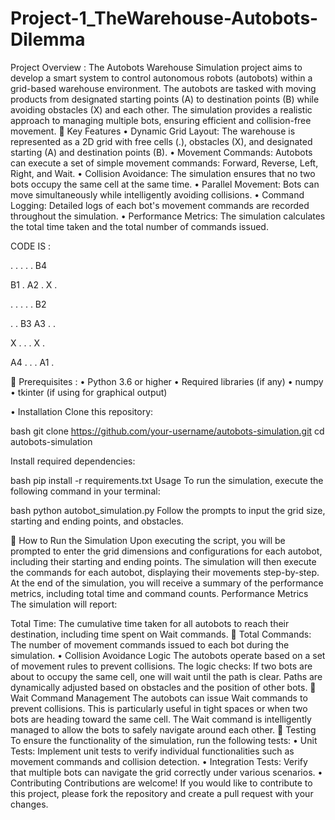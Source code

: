 # Project-1_TheWarehouse-Autobots-Dilemma

Project Overview : The Autobots Warehouse Simulation project aims to develop a smart system to control autonomous robots (autobots) within a grid-based warehouse environment. The autobots are tasked with moving products from designated starting points (A) to destination points (B) while avoiding obstacles (X) and each other. The simulation provides a realistic approach to managing multiple bots, ensuring efficient and collision-free movement.  Key Features • Dynamic Grid Layout: The warehouse is represented as a 2D grid with free cells (.), obstacles (X), and designated starting (A) and destination points (B). • Movement Commands: Autobots can execute a set of simple movement commands: Forward, Reverse, Left, Right, and Wait. • Collision Avoidance: The simulation ensures that no two bots occupy the same cell at the same time. • Parallel Movement: Bots can move simultaneously while intelligently avoiding collisions. • Command Logging: Detailed logs of each bot's movement commands are recorded throughout the simulation. • Performance Metrics: The simulation calculates the total time taken and the total number of commands issued.

CODE IS :

. . . . . B4

B1 . A2 . X .

. . . . . B2

. . B3 A3 . .

X . . . X .

A4 . . . A1 .

 Prerequisites : • Python 3.6 or higher • Required libraries (if any) • numpy • tkinter (if using for graphical output)

• Installation Clone this repository:

bash git clone https://github.com/your-username/autobots-simulation.git cd autobots-simulation

Install required dependencies:

bash pip install -r requirements.txt Usage To run the simulation, execute the following command in your terminal:

bash python autobot_simulation.py Follow the prompts to input the grid size, starting and ending points, and obstacles.

 How to Run the Simulation Upon executing the script, you will be prompted to enter the grid dimensions and configurations for each autobot, including their starting and ending points. The simulation will then execute the commands for each autobot, displaying their movements step-by-step. At the end of the simulation, you will receive a summary of the performance metrics, including total time and command counts. Performance Metrics The simulation will report:

Total Time: The cumulative time taken for all autobots to reach their destination, including time spent on Wait commands.  Total Commands: The number of movement commands issued to each bot during the simulation. • Collision Avoidance Logic The autobots operate based on a set of movement rules to prevent collisions. The logic checks: If two bots are about to occupy the same cell, one will wait until the path is clear. Paths are dynamically adjusted based on obstacles and the position of other bots.  Wait Command Management The autobots can issue Wait commands to prevent collisions. This is particularly useful in tight spaces or when two bots are heading toward the same cell. The Wait command is intelligently managed to allow the bots to safely navigate around each other.
 Testing To ensure the functionality of the simulation, run the following tests: • Unit Tests: Implement unit tests to verify individual functionalities such as movement commands and collision detection. • Integration Tests: Verify that multiple bots can navigate the grid correctly under various scenarios. • Contributing Contributions are welcome! If you would like to contribute to this project, please fork the repository and create a pull request with your changes.
